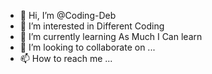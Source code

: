- 👋 Hi, I’m @Coding-Deb
- 👀 I’m interested in Different Coding
- 🌱 I’m currently learning As Much I Can learn
- 💞️ I’m looking to collaborate on ...
- 📫 How to reach me ...

<!---
Coding-Deb/Coding-Deb is a ✨ special ✨ repository because its `README.md` (this file) appears on your GitHub profile.
You can click the Preview link to take a look at your changes.
--->

